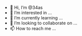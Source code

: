 - 👋 Hi, I’m @34as
- 👀 I’m interested in ...
- 🌱 I’m currently learning ...
- 💞️ I’m looking to collaborate on ...
- 📫 How to reach me ...

<!---
34as/34as is a ✨ special ✨ repository because its `README.md` (this file) appears on your GitHub profile.
You can click the Preview link to take a look at your changes.
--->
